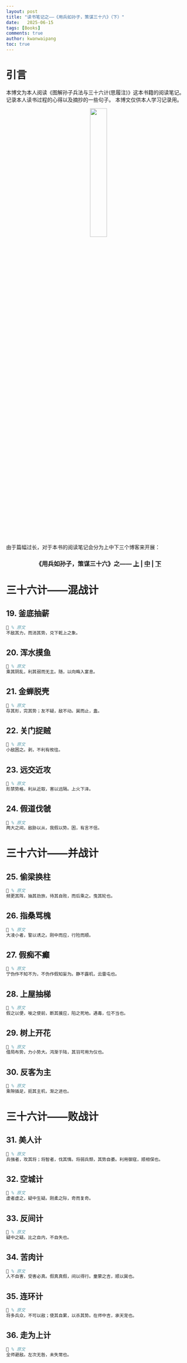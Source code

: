 ```yaml
---
layout: post
title: "读书笔记之——《用兵如孙子，策谋三十六》（下）"
date:   2025-06-15
tags: [Books]
comments: true
author: kwanwaipang
toc: true
---
```



<!-- * 目录
{:toc} -->


<!-- !!!!!!!!!!!!!!!!!!!!!!!!!!!!!!!!!!!!!!!!!!!!!!!!!!!!!!!!!!!!!!!!!!!!!!!!!!!!!!!!!!!!!!!!!!!!!!!!!!!!!!!!!!!!!!!!!!!!!!!!!!! -->
# 引言
本博文为本人阅读《图解孙子兵法与三十六计(思履注)》这本书籍的阅读笔记。
记录本人读书过程的心得以及摘抄的一些句子。
本博文仅供本人学习记录用。

<div align="center">
  <img src="https://r-c-group.github.io/blog_media/images/微信截图_20250604152109.png" width="30%" />
<figcaption>  
</figcaption>
</div>

<br>
由于篇幅过长，对于本书的阅读笔记会分为上中下三个博客来开展：

[comment]: <> (  <h2 align="center">PAPER</h2>)
  <h3 align="center">
  《用兵如孙子，策谋三十六》之——
  <a href="/孙子兵法/">上</a> 
  | <a href="/三十六计上/">中</a> 
  | <a href="/三十六计下/">下</a> 
  </h3>



# 三十六计——混战计

## 19. 釜底抽薪

```tex
📕 % 原文
不敌其力，而消其势，兑下乾上之象。

```

## 20. 浑水摸鱼

```tex
📕 % 原文
乘其阴乱，利其弱而无主。随，以向晦入宴息。

```

## 21. 金蝉脱壳

```tex
📕 % 原文
存其形，完其势；友不疑，敌不动。巽而止，蛊。

```

## 22. 关门捉贼

```tex
📕 % 原文
小敌困之。剥，不利有攸往。

```


## 23. 远交近攻

```tex
📕 % 原文
形禁势格，利从近取，害以远隔。上火下泽。

```

## 24. 假道伐虢

```tex
📕 % 原文
两大之间，敌胁以从，我假以势。困，有言不信。

```

# 三十六计——并战计

## 25. 偷梁换柱

```tex
📕 % 原文
频更其阵，抽其劲旅，待其自败，而后乘之。曳其轮也。

```

## 26. 指桑骂槐

```tex
📕 % 原文
大凌小者，警以诱之。刚中而应，行险而顺。

```

## 27. 假痴不癫

```tex
📕 % 原文
宁伪作不知不为，不伪作假知妄为。静不露机，云雷屯也。

```

## 28. 上屋抽梯

```tex
📕 % 原文
假之以便，唆之使前，断其援应，陷之死地。遇毒，位不当也。

```

## 29. 树上开花

```tex
📕 % 原文
借局布势，力小势大。鸿渐于陆，其羽可用为仪也。

```


## 30. 反客为主

```tex
📕 % 原文
乘隙插足，扼其主机，渐之进也。

```



# 三十六计——败战计

## 31. 美人计

```tex
📕 % 原文
兵强者，攻其将；将智者，伐其情。将弱兵颓，其势自萎。利用御寇，顺相保也。

```

## 32. 空城计

```tex
📕 % 原文
虚者虚之，疑中生疑。刚柔之际，奇而复奇。

```

## 33. 反间计

```tex
📕 % 原文
疑中之疑。比之自内，不自失也。

```

## 34. 苦肉计

```tex
📕 % 原文
人不自害，受害必真。假真真假，间以得行。童蒙之吉，顺以巽也。

```

## 35. 连环计

```tex
📕 % 原文
将多兵众，不可以敌；使其自累，以杀其势。在师中吉，承天宠也。

```

## 36. 走为上计

```tex
📕 % 原文
全师避敌。左次无咎，未失常也。

```

